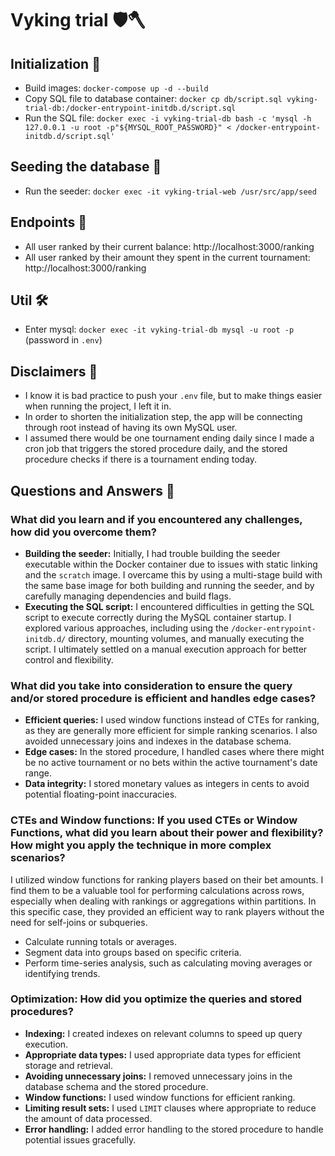 # Vyking trial 🛡🪓

## Initialization 🏁

- Build images: `docker-compose up -d --build`
- Copy SQL file to database container: `docker cp db/script.sql vyking-trial-db:/docker-entrypoint-initdb.d/script.sql`
- Run the SQL file: `docker exec -i vyking-trial-db bash -c 'mysql -h 127.0.0.1 -u root -p"${MYSQL_ROOT_PASSWORD}" < /docker-entrypoint-initdb.d/script.sql'`

## Seeding the database 🌱

- Run the seeder: `docker exec -it vyking-trial-web /usr/src/app/seed`

## Endpoints 🎯

- All user ranked by their current balance: http://localhost:3000/ranking
- All user ranked by their amount they spent in the current tournament: http://localhost:3000/ranking

## Util 🛠

- Enter mysql: `docker exec -it vyking-trial-db mysql -u root -p` (password in `.env`)

## Disclaimers 📃

- I know it is bad practice to push your `.env` file, but to make things easier when running the project, I left it in.
- In order to shorten the initialization step, the app will be connecting through root instead of having its own MySQL user.
- I assumed there would be one tournament ending daily since I made a cron job that triggers the stored procedure daily, and the stored procedure checks if there is a tournament ending today.

## Questions and Answers 🤔

### What did you learn and if you encountered any challenges, how did you overcome them?

- **Building the seeder:**  Initially, I had trouble building the seeder executable within the Docker container due to issues with static linking and the `scratch` image. I overcame this by using a multi-stage build with the same base image for both building and running the seeder, and by carefully managing dependencies and build flags.
- **Executing the SQL script:** I encountered difficulties in getting the SQL script to execute correctly during the MySQL container startup. I explored various approaches, including using the `/docker-entrypoint-initdb.d/` directory, mounting volumes, and manually executing the script. I ultimately settled on a manual execution approach for better control and flexibility.

### What did you take into consideration to ensure the query and/or stored procedure is efficient and handles edge cases?

* **Efficient queries:** I used window functions instead of CTEs for ranking, as they are generally more efficient for simple ranking scenarios. I also avoided unnecessary joins and indexes in the database schema.
* **Edge cases:** In the stored procedure, I handled cases where there might be no active tournament or no bets within the active tournament's date range.
* **Data integrity:**  I stored monetary values as integers in cents to avoid potential floating-point inaccuracies.

### CTEs and Window functions: If you used CTEs or Window Functions, what did you learn about their power and flexibility? How might you apply the technique in more complex scenarios?

I utilized window functions for ranking players based on their bet amounts. I find them to be a valuable tool for performing calculations across rows, especially when dealing with rankings or aggregations within partitions. In this specific case, they provided an efficient way to rank players without the need for self-joins or subqueries.
* Calculate running totals or averages.
* Segment data into groups based on specific criteria.
* Perform time-series analysis, such as calculating moving averages or identifying trends.

### Optimization: How did you optimize the queries and stored procedures?

* **Indexing:** I created indexes on relevant columns to speed up query execution.
* **Appropriate data types:** I used appropriate data types for efficient storage and retrieval.
* **Avoiding unnecessary joins:** I removed unnecessary joins in the database schema and the stored procedure.
* **Window functions:** I used window functions for efficient ranking.
* **Limiting result sets:** I used `LIMIT` clauses where appropriate to reduce the amount of data processed.
* **Error handling:** I added error handling to the stored procedure to handle potential issues gracefully.